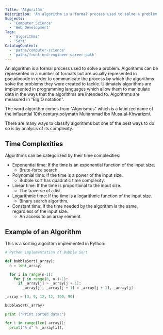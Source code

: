 ```yaml
---
Title: 'Algorithm'
Description: 'An algorithm is a formal process used to solve a problem. Algorithms can be represented in a number of formats but are usually represented in pseudocode in order to communicate the process by which the algorithms solve the problems they were created to tackle. Ultimately algorithms are implemented in programming languages which allow them to manipulate data in the ways that the algorithms are intended to. Algorithms are measured in "Big O notation". The word algorithm comes from "Algorismus" which is a latinized name of the influential 10th century polymath Muhammad ibn Musa al-Khwarizmi. There are many ways to classify algorithms but one of the best ways to do so is by analysis of its complexity. Algorithms can be categorized by their time complexities: - Exponential time: If the time is an exponential function of the input size. - Brute-force search. - Polynomial time: If the time is a power of the input size.'
Subjects:
  - 'Computer Science'
  - 'Web Development'
Tags:
  - 'Algorithms'
  - 'Sort'
CatalogContent:
  - 'paths/computer-science'
  - 'paths/front-end-engineer-career-path'
---
```


An algorithm is a formal process used to solve a problem. Algorithms can be represented in a number of formats but are usually represented in pseudocode in order to communicate the process by which the algorithms solve the problems they were created to tackle. Ultimately algorithms are implemented in programming languages which allow them to manipulate data in the ways that the algorithms are intended to. Algorithms are measured in "Big O notation".

The word algorithm comes from "Algorismus" which is a latinized name of the influential 10th century polymath Muhammad ibn Musa al-Khwarizmi.

There are many ways to classify algorithms but one of the best ways to do so is by analysis of its complexity.

## Time Complexities

Algorithms can be categorized by their time complexities:

- Exponential time: If the time is an exponential function of the input size.
  - Brute-force search.
- Polynomial time: If the time is a power of the input size.
  - Bubble sort has quadratic time complexity.
- Linear time: If the time is proportional to the input size.
  - The traverse of a list.
- Logarithmic time: If the time is a logarithmic function of the input size.
  - Binary search algorithm.
- Constant time: If the time needed by the algorithm is the same, regardless of the input size.
  - An access to an array element.

## Example of an Algorithm

This is a sorting algorithm implemented in Python:

```py
# Python implementation of Bubble Sort

def bubbleSort(_array):
  n = len(_array)

  for i in range(n-1):
    for j in range(0, n-i-1):
      if _array[j] > _array[j + 1]:
        _array[j], _array[j + 1] = _array[j + 1], _array[j]

_array = [3, 9, 12, 12, 100, 90]

bubbleSort(_array)

print ("Print sorted data:")

for i in range(len(_array)):
  print("% d" % _array[i]),
```
